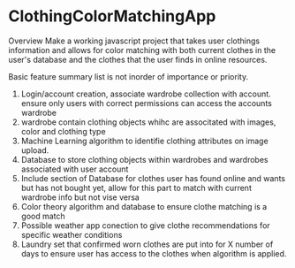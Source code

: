 # ClothingColorMatchingApp

Overview
Make a working javascript project that takes user clothings information and 
allows for color matching with both current clothes in the user's database and 
the clothes that the user finds in online resources.

Basic feature summary
list is not inorder of importance or priority.

1. Login/account creation, associate wardrobe collection with account.
    ensure only users with correct permissions can access the accounts wardrobe
2. wardrobe contain clothing objects whihc are associtated with images,
    color and clothing type
3. Machine Learning algorithm to identifie clothing attributes on image
    upload.
4. Database to store clothing objects within wardrobes and wardrobes associated 
    with user account
5. Include section of Database for clothes user has found online and wants
    but has not bought yet, allow for this part to match with current wardrobe
    info but not vise versa
6. Color theory algorithm and database to ensure clothe matching is a good match
7. Possible weather app conection to give clothe recommendations for specific
    weather conditions
8. Laundry set that confirmed worn clothes are put into for X number of days
    to ensure user has access to the clothes when algorithm is applied.

